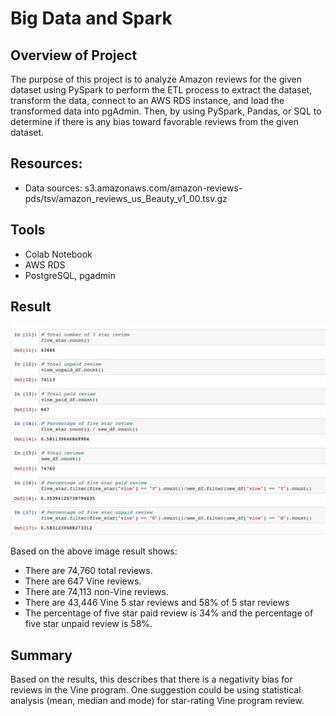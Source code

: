 # Big Data and Spark 

## Overview of Project

The purpose of this project is to analyze Amazon reviews for the given dataset using PySpark to perform the ETL process to extract the dataset, transform the data, connect to an AWS RDS instance, and load the transformed data into pgAdmin. Then, by using PySpark, Pandas, or SQL to determine if there is any bias toward favorable reviews from the given dataset.

## Resources:
* Data sources: s3.amazonaws.com/amazon-reviews-pds/tsv/amazon_reviews_us_Beauty_v1_00.tsv.gz

## Tools
* Colab Notebook
* AWS RDS
* PostgreSQL, pgadmin

## Result

![alt text](images/vine_review.png)

Based on the above image result shows:
* There are 74,760 total reviews.
* There are 647 Vine reviews.
* There are 74,113 non-Vine reviews.
* There are 43,446 Vine 5 star reviews and 58% of 5 star reviews
* The percentage of five star paid review is 34% and the percentage of five star unpaid review is 58%.

## Summary 
Based on the results, this describes that there is a negativity bias for reviews in the Vine program. One suggestion could be using statistical analysis (mean, median and mode) for star-rating Vine program review.
